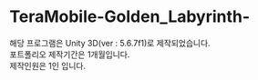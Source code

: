 # TeraMobile-Golden_Labyrinth-
해당 프로그램은 Unity 3D(ver : 5.6.7f1)로 제작되었습니다.\
포트폴리오 제작기간은 1개월입니다.\
제작인원은 1인 입니다.
